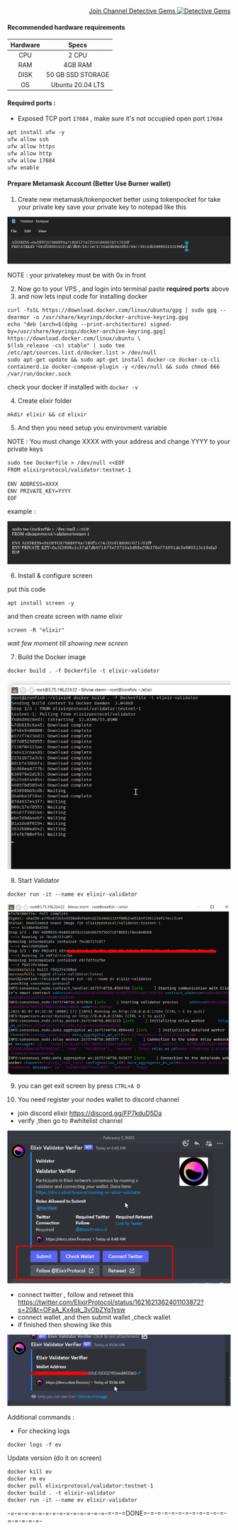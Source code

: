 <p align="right">
<html>
   <body>
      <a href="https://t.me/detective_gems/">
         Join Channel Detective Gems  <img alt="Detective Gems"src="https://user-images.githubusercontent.com/48665887/191190210-b1c14331-4bd5-45ae-a271-e4f967ad7e45.png"
         width="20" height="20">
      </a>
   </body>
</html>
</p>

#### Recommended hardware requirements

| Hardware |       Specs       |
| :------: | :---------------: |
|   CPU    |       2 CPU       |
|   RAM    |      4GB RAM      |
|   DISK   | 50 GB SSD STORAGE |
|    OS    | Ubuntu 20.04 LTS  |

#### Required ports :

- Exposed TCP port `17684` , make sure it's not occupied
  open port `17684`

```
apt install ufw -y
ufw allow ssh
ufw allow https
ufw allow http
ufw allow 17684
ufw enable
```

#### Prepare Metamask Account (Better Use Burner wallet)

1. Create new metamask/tokenpocket
   better using tokenpocket for take your private key
   save your private key to notepad like this

![img](image/Screenshot_1.png)

NOTE : your privatekey must be with 0x in front

2. Now go to your VPS , and login into terminal paste **required ports** above
3. and now lets input code for installing docker

```
curl -fsSL https://download.docker.com/linux/ubuntu/gpg | sudo gpg --dearmor -o /usr/share/keyrings/docker-archive-keyring.gpg
echo "deb [arch=$(dpkg --print-architecture) signed-by=/usr/share/keyrings/docker-archive-keyring.gpg] https://download.docker.com/linux/ubuntu \
$(lsb_release -cs) stable" | sudo tee /etc/apt/sources.list.d/docker.list > /dev/null
sudo apt-get update && sudo apt-get install docker-ce docker-ce-cli containerd.io docker-compose-plugin -y </dev/null && sudo chmod 666 /var/run/docker.sock
```

check your docker if installed with `docker -v`

4. Create elixir folder

```
mkdir elixir && cd elixir
```

5. And then you need setup you envirovment variable

NOTE :
You must change XXXX with your address
and change YYYY to your private keys

```
sudo tee Dockerfile > /dev/null <<EOF
FROM elixirprotocol/validator:testnet-1

ENV ADDRESS=XXXX
ENV PRIVATE_KEY=YYYY
EOF
```

example :

![img](./image/Screenshot_2.png)

6. Install & configure screen

put this code

```
apt install screen -y
```

and then create screen with name elixir

```
screen -R "elixir"
```

_wait few moment till showing new screen_

7. Build the Docker image

```
docker build . -f Dockerfile -t elixir-validator
```

![img](./image/photo_2023-02-07_11-23-28.jpg)

8. Start Validator

```
docker run -it --name ev elixir-validator
```

![img](image/photo_2023-02-07_11-24-11.jpg)

9. you can get exit screen by press `CTRL+A D`

10. You need register your nodes wallet to discord channel

- join discord elixir https://discord.gg/FP7kduD5Da
- verify ,then go to #whitelist channel

![img](image/Screenshot_3.png)

- connect twitter , follow and retweet this https://twitter.com/ElixirProtocol/status/1621621362401103872?s=20&t=OFaA_Kx4qk_3vObZYq1ysw
- connect wallet ,and then submit wallet ,check wallet
- if finished then showing like this

![img](image/Screenshot_4.png)

Additional commands :

- For checking logs

```
docker logs -f ev
```

Update version (do it on screen)

```
docker kill ev
docker rm ev
docker pull elixirprotocol/validator:testnet-1
docker build . -t elixir-validator
docker run -it --name ev elixir-validator
```

-=-=-=-=-=-=-=-=-=-=-=-=-=-=-=-=-=DONE=-=-=-=-=-=-=-=-=-=-=-=-=-=-=-=-=-
